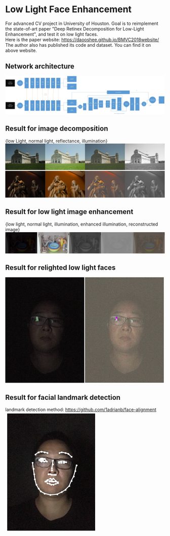 # Low Light Face Enhancement
For advanced CV project in University of Houston.  Goal is to reimplement the state-of-art paper "Deep Retinex Decomposition for Low-Light Enhancement", and test it on low light faces.     
Here is the paper website: https://daooshee.github.io/BMVC2018website/         
The author also has published its code and dataset. You can find it on above website.        

## Network architecture    
![](https://github.com/stephenkung/FaceEnhancement/blob/master/P1.jpg)

## Result for image decomposition       
{low Light, normal light, reflectance, illumination}        
![](https://github.com/stephenkung/FaceEnhancement/blob/master/pics/epoch49img1.png)
![](https://github.com/stephenkung/FaceEnhancement/blob/master/pics/epoch9img1.png)

## Result for low light image enhancement       
{low light, normal light, illumination, enhanced illumination, reconstructed image}
![](https://github.com/stephenkung/FaceEnhancement/blob/master/pics/epoch39img1.png)
      
## Result for relighted low light faces       
![](https://github.com/stephenkung/FaceEnhancement/blob/master/pics/face_relight.png)

## Result for facial landmark detection    
landmark detection method: https://github.com/1adrianb/face-alignment   
![](https://github.com/stephenkung/FaceEnhancement/blob/master/pics/landmark.png)
      

